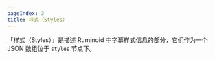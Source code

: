 ```yaml
---
pageIndex: 3
title: 样式（Styles）
---
```


「样式（Styles）」是描述 Ruminoid 中字幕样式信息的部分，它们作为一个 JSON 数组位于 `styles` 节点下。
